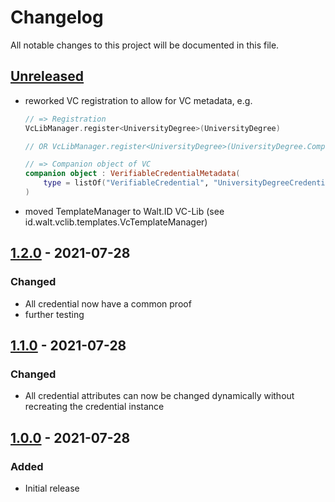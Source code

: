 # Changelog

All notable changes to this project will be documented in this file.

## [Unreleased]

- reworked VC registration to allow for VC metadata, e.g.
    ```kotlin
    // => Registration
    VcLibManager.register<UniversityDegree>(UniversityDegree)
  
    // OR VcLibManager.register<UniversityDegree>(UniversityDegree.Companion)

    // => Companion object of VC
    companion object : VerifiableCredentialMetadata(
        type = listOf("VerifiableCredential", "UniversityDegreeCredential"),
    )
    ```
- moved TemplateManager to Walt.ID VC-Lib (see id.walt.vclib.templates.VcTemplateManager)

## [1.2.0] - 2021-07-28

### Changed

- All credential now have a common proof
- further testing


## [1.1.0] - 2021-07-28

### Changed

- All credential attributes can now be changed dynamically without recreating the credential instance

## [1.0.0] - 2021-07-28

### Added

- Initial release

[Unreleased]: https://github.com/letstrustid/waltid-ssikit-vclib/compare/1.1.0...HEAD

[1.2.0]: https://github.com/letstrustid/waltid-ssikit-vclib/compare/1.1.0...1.2.0
[1.1.0]: https://github.com/letstrustid/waltid-ssikit-vclib/compare/1.0.0...1.1.0
[1.0.0]: https://github.com/letstrustid/waltid-ssikit-vclib/compare/1.0.0...1.0.0
